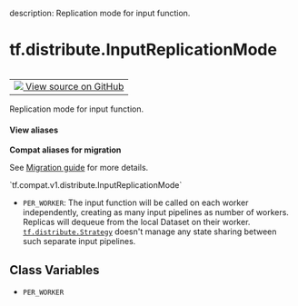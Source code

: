 description: Replication mode for input function.

<div itemscope itemtype="http://developers.google.com/ReferenceObject">
<meta itemprop="name" content="tf.distribute.InputReplicationMode" />
<meta itemprop="path" content="Stable" />
<meta itemprop="property" content="PER_WORKER"/>
</div>

# tf.distribute.InputReplicationMode

<!-- Insert buttons and diff -->

<table class="tfo-notebook-buttons tfo-api nocontent" align="left">
<td>
  <a target="_blank" href="https://github.com/tensorflow/tensorflow/blob/r2.3/tensorflow/python/distribute/distribute_lib.py#L432-L441">
    <img src="https://www.tensorflow.org/images/GitHub-Mark-32px.png" />
    View source on GitHub
  </a>
</td>
</table>



Replication mode for input function.

<section class="expandable">
  <h4 class="showalways">View aliases</h4>
  <p>
<b>Compat aliases for migration</b>
<p>See
<a href="https://www.tensorflow.org/guide/migrate">Migration guide</a> for
more details.</p>
<p>`tf.compat.v1.distribute.InputReplicationMode`</p>
</p>
</section>

<!-- Placeholder for "Used in" -->

* `PER_WORKER`: The input function will be called on each worker
  independently, creating as many input pipelines as number of workers.
  Replicas will dequeue from the local Dataset on their worker.
  <a href="../../tf/distribute/Strategy.md"><code>tf.distribute.Strategy</code></a> doesn't manage any state sharing between such
  separate input pipelines.

## Class Variables

* `PER_WORKER` <a id="PER_WORKER"></a>

